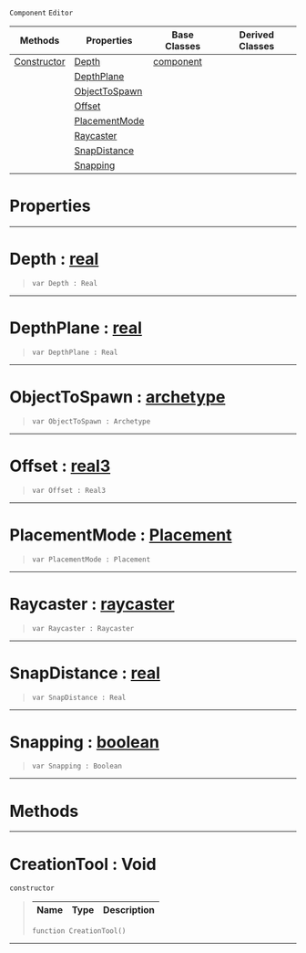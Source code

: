  `Component` `Editor`



|Methods|Properties|Base Classes|Derived Classes|
|---|---|---|---|
|[ Constructor](https://github.com/zeroengineteam/ZeroDocs/blob/master/code_reference/class_reference/creationtool.markdown#creationtool-void)|[ Depth](https://github.com/zeroengineteam/ZeroDocs/blob/master/code_reference/class_reference/creationtool.markdown#depth-zero-engine-docume)|[component](https://github.com/zeroengineteam/ZeroDocs/blob/master/code_reference/class_reference/component.markdown)| |
| |[ DepthPlane](https://github.com/zeroengineteam/ZeroDocs/blob/master/code_reference/class_reference/creationtool.markdown#depthplane-zero-engine-d)| | |
| |[ ObjectToSpawn](https://github.com/zeroengineteam/ZeroDocs/blob/master/code_reference/class_reference/creationtool.markdown#objecttospawn-zero-engin)| | |
| |[ Offset](https://github.com/zeroengineteam/ZeroDocs/blob/master/code_reference/class_reference/creationtool.markdown#offset-zero-engine-docum)| | |
| |[ PlacementMode](https://github.com/zeroengineteam/ZeroDocs/blob/master/code_reference/class_reference/creationtool.markdown#placementmode-zero-engin)| | |
| |[ Raycaster](https://github.com/zeroengineteam/ZeroDocs/blob/master/code_reference/class_reference/creationtool.markdown#raycaster-zero-engine-do)| | |
| |[ SnapDistance](https://github.com/zeroengineteam/ZeroDocs/blob/master/code_reference/class_reference/creationtool.markdown#snapdistance-zero-engine)| | |
| |[ Snapping](https://github.com/zeroengineteam/ZeroDocs/blob/master/code_reference/class_reference/creationtool.markdown#snapping-zero-engine-doc)| | |


 #  Properties


---  
 #  Depth : [real](https://github.com/zeroengineteam/ZeroDocs/blob/master/code_reference/zilch_base_types/real.markdown)

> 
> ``` lang=cpp, name=Zilch
> var Depth : Real


---  
 #  DepthPlane : [real](https://github.com/zeroengineteam/ZeroDocs/blob/master/code_reference/zilch_base_types/real.markdown)

> 
> ``` lang=cpp, name=Zilch
> var DepthPlane : Real


---  
 #  ObjectToSpawn : [archetype](https://github.com/zeroengineteam/ZeroDocs/blob/master/code_reference/class_reference/archetype.markdown)

> 
> ``` lang=cpp, name=Zilch
> var ObjectToSpawn : Archetype


---  
 #  Offset : [real3](https://github.com/zeroengineteam/ZeroDocs/blob/master/code_reference/zilch_base_types/real3.markdown)

> 
> ``` lang=cpp, name=Zilch
> var Offset : Real3


---  
 #  PlacementMode : [Placement](https://github.com/zeroengineteam/ZeroDocs/blob/master/code_reference/enum_reference.markdown#placement)

> 
> ``` lang=cpp, name=Zilch
> var PlacementMode : Placement


---  
 #  Raycaster : [raycaster](https://github.com/zeroengineteam/ZeroDocs/blob/master/code_reference/class_reference/raycaster.markdown)

> 
> ``` lang=cpp, name=Zilch
> var Raycaster : Raycaster


---  
 #  SnapDistance : [real](https://github.com/zeroengineteam/ZeroDocs/blob/master/code_reference/zilch_base_types/real.markdown)

> 
> ``` lang=cpp, name=Zilch
> var SnapDistance : Real


---  
 #  Snapping : [boolean](https://github.com/zeroengineteam/ZeroDocs/blob/master/code_reference/zilch_base_types/boolean.markdown)

> 
> ``` lang=cpp, name=Zilch
> var Snapping : Boolean


---  
 #  Methods


---  
 #  CreationTool : Void

 `constructor`

> 
> |Name|Type|Description|
> |---|---|---|
> ``` lang=cpp, name=Zilch
> function CreationTool()
> ``` 


---  
 

 